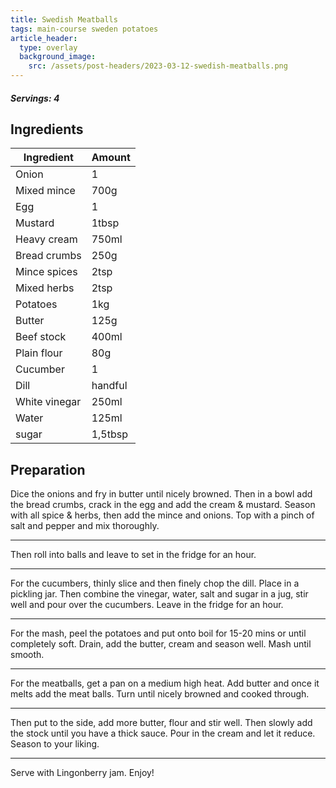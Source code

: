 ```yaml
---
title: Swedish Meatballs
tags: main-course sweden potatoes
article_header:
  type: overlay
  background_image:
    src: /assets/post-headers/2023-03-12-swedish-meatballs.png
---
```


##### Servings: 4

## Ingredients

| Ingredient   | Amount |
| ------------ | ------ |
| Onion        | 1      |
| Mixed mince  | 700g   |
| Egg          | 1      |
| Mustard      | 1tbsp  |
| Heavy cream  | 750ml  |
| Bread crumbs | 250g   |
| Mince spices | 2tsp   |
| Mixed herbs  | 2tsp   |
| Potatoes     | 1kg    |
| Butter       | 125g   |
| Beef stock   | 400ml  |
| Plain flour  | 80g    |
| Cucumber     | 1      |
|Dill|handful|
|White vinegar|250ml|
|Water|125ml|
|sugar|1,5tbsp|

## Preparation

Dice the onions and fry in butter until nicely browned. Then in a bowl add the bread crumbs, crack in the egg and add the cream & mustard. Season with all spice & herbs, then add the mince and onions. Top with a pinch of salt and pepper and mix thoroughly.

---

Then roll into balls and leave to set in the fridge for an hour.

---

For the cucumbers, thinly slice and then finely chop the dill. Place in a pickling jar. Then combine the vinegar, water, salt and sugar in a jug, stir well and pour over the cucumbers. Leave in the fridge for an hour.

---

For the mash, peel the potatoes and put onto boil for 15-20 mins or until completely soft. Drain, add the butter, cream and season well. Mash until smooth.

---

For the meatballs, get a pan on a medium high heat. Add butter and once it melts add the meat balls. Turn until nicely browned and cooked through.

---

Then put to the side, add more butter, flour and stir well. Then slowly add the stock until you have a thick sauce. Pour in the cream and let it reduce. Season to your liking.

---

Serve with Lingonberry jam. Enjoy!
